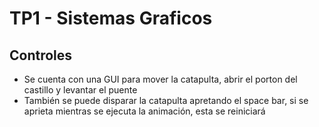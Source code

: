 # TP1 - Sistemas Graficos
## Controles
- Se cuenta con una GUI para mover la catapulta, abrir el porton del castillo y levantar el puente
- También se puede disparar la catapulta apretando el space bar, si se aprieta mientras se ejecuta la animación, esta se reiniciará
